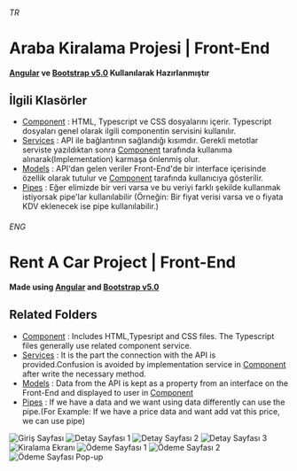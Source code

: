 ###### TR
# Araba Kiralama Projesi | Front-End
**[Angular](https://angular.io/cli) ve [Bootstrap v5.0](https://getbootstrap.com/docs/5.0/getting-started/introduction/) Kullanılarak Hazırlanmıştır**
## İlgili Klasörler
- [Component](https://github.com/mfbilgin42/kamp-final-project-front-end/tree/main/src/app/component) : HTML, Typescript ve CSS dosyalarını içerir. Typescript dosyaları genel olarak ilgili componentin servisini kullanılır.
- [Services](https://github.com/mfbilgin42/kamp-final-project-front-end/tree/main/src/app/services) : API ile bağlantının sağlandığı kısımdır. Gerekli metotlar serviste yazıldıktan sonra  [Component](https://github.com/mfbilgin42/kamp-final-project-front-end/tree/main/src/app/component) tarafında kullanıma alınarak(Implementation) karmaşa önlenmiş olur.
- [Models](https://github.com/mfbilgin42/kamp-final-project-front-end/tree/main/src/app/models) : API'dan gelen veriler Front-End'de bir interface içerisinde özellik olarak tutulur ve [Component](https://github.com/mfbilgin42/kamp-final-project-front-end/tree/main/src/app/component) tarafında kullanıcıya gösterilir.
- [Pipes](https://github.com/mfbilgin42/kamp-final-project-front-end/tree/main/src/app/pipes) : Eğer elimizde bir veri varsa ve bu veriyi farklı şekilde kullanmak istiyorsak pipe'lar kullanılabilir (Örneğin: Bir fiyat verisi varsa ve o fiyata KDV eklenecek ise pipe kullanılabilir.)

###### ENG
# Rent A Car Project | Front-End
**Made using [Angular](https://angular.io/cli) and [Bootstrap v5.0](https://getbootstrap.com/docs/5.0/getting-started/introduction/)**
## Related Folders
- [Component](https://github.com/mfbilgin42/kamp-final-project-front-end/tree/main/src/app/component) : Includes HTML,Typesript and CSS files. The Typescript files generally use related component service.
- [Services](https://github.com/mfbilgin42/kamp-final-project-front-end/tree/main/src/app/services) : It is the part the connection with the API is provided.Confusion is avoided by implementation service in [Component](https://github.com/mfbilgin42/kamp-final-project-front-end/tree/main/src/app/component) after write the necessary method.
- [Models](https://github.com/mfbilgin42/kamp-final-project-front-end/tree/main/src/app/models) : Data from the API is kept as a property from an interface on the Front-End and displayed to user in [Component](https://github.com/mfbilgin42/kamp-final-project-front-end/tree/main/src/app/component)
- [Pipes](https://github.com/mfbilgin42/kamp-final-project-front-end/tree/main/src/app/pipes) : If we have a data and  we want using data differently can use the pipe.(For Example: If we have a price data and want add vat this price, we can use pipe)



![Giriş Sayfası](https://i.hizliresim.com/YzqQOi.png)
![Detay Sayfası 1](https://i.hizliresim.com/XSgKhl.png)
![Detay Sayfası 2](https://i.hizliresim.com/XSgKhl.png)
![Detay Sayfası 3](https://i.hizliresim.com/8MT1ag.png)
![Kiralama Ekranı](https://i.hizliresim.com/bmxXjK.png)
![Ödeme Sayfası 1](https://i.hizliresim.com/gxwI1e.png)
![Ödeme Sayfası 2 ](https://i.hizliresim.com/qkjkPd.png)
![Ödeme Sayfası Pop-up](https://i.hizliresim.com/h9mbzH.png)
